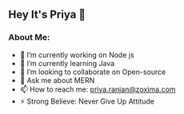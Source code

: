 ## Hey It's Priya 👋

### About Me:

- 🔭 I’m currently working on Node js 
- 🌱 I’m currently learning Java
- 👯 I’m looking to collaborate on Open-source
- 💬 Ask me about MERN
- 📫 How to reach me: priya.ranjan@zoxima.com
- ⚡ Strong Believe: Never Give Up Attitude
